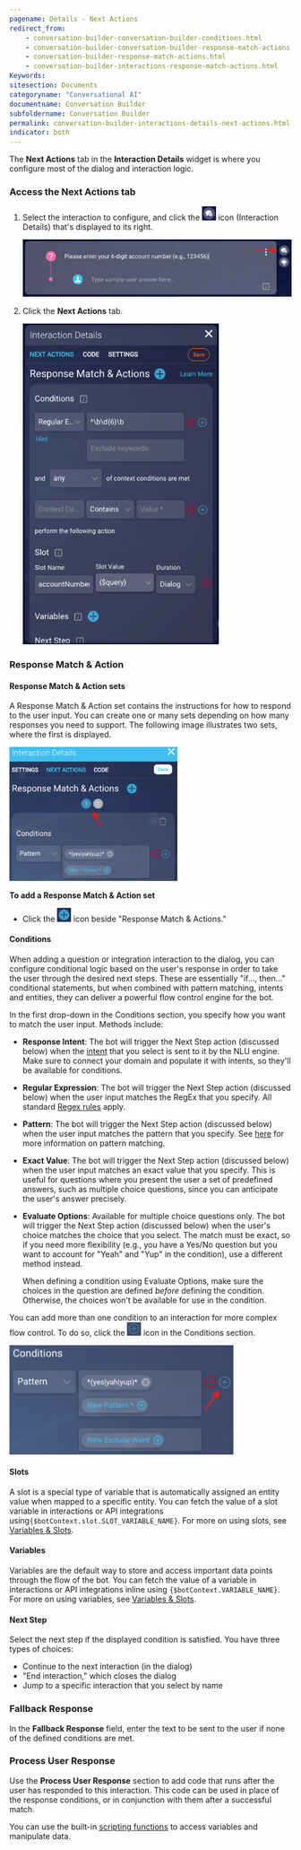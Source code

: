 ```yaml
---
pagename: Details - Next Actions
redirect_from:
    - conversation-builder-conversation-builder-conditions.html
    - conversation-builder-conversation-builder-response-match-actions.html
    - conversation-builder-response-match-actions.html
    - conversation-builder-interactions-response-match-actions.html
Keywords:
sitesection: Documents
categoryname: "Conversational AI"
documentname: Conversation Builder
subfoldername: Conversation Builder
permalink: conversation-builder-interactions-details-next-actions.html
indicator: both
---
```


The **Next Actions** tab in the **Interaction Details** widget is where you configure most of the dialog and interaction logic.

### Access the Next Actions tab

1. Select the interaction to configure, and click the <img style="width:25px" src="img/ConvoBuilder/icon_interactionDetails.png"> icon (Interaction Details) that's displayed to its right.

    <img style="width:600px" class="fancyimage" src="img/ConvoBuilder/interactions_detailsNextActions1.png">
2. Click the **Next Actions** tab.

    <img style="width:350px" class="fancyimage" src="img/ConvoBuilder/interactions_detailsNextActions2.png">

### Response Match & Action

#### Response Match & Action sets

A Response Match & Action set contains the instructions for how to respond to the user input. You can create one or many sets depending on how many responses you need to support. The following image illustrates two sets, where the first is displayed.

<img style="width:300px" class="fancyimage" src="img/ConvoBuilder/interactionDetails_sets.png">

**To add a Response Match & Action set**
* Click the <img style="width:25px" src="img/ConvoBuilder/icon_addResponseMatchSet.png"> icon beside "Response Match & Actions."

#### Conditions

When adding a question or integration interaction to the dialog, you can configure conditional logic based on the user's response in order to take the user through the desired next steps. These are essentially "if..., then..." conditional statements, but when combined with pattern matching, intents and entities, they can deliver a powerful flow control engine for the bot.

In the first drop-down in the Conditions section, you specify how you want to match the user input. Methods include: 

* **Response Intent**: The bot will trigger the Next Step action (discussed below) when the [intent](intent-builder-intents.html) that you select is sent to it by the NLU engine. Make sure to connect your domain and populate it with intents, so they'll be available for conditions.
* **Regular Expression**: The bot will trigger the Next Step action (discussed below) when the user input matches the RegEx that you specify. All standard [Regex rules](http://www.regexlib.com) apply.
* **Pattern**: The bot will trigger the Next Step action (discussed below) when the user input matches the pattern that you specify. See [here](conversation-builder-interactions-interaction-basics.html#specify-patterns-in-interactions) for more information on pattern matching.
* **Exact Value**: The bot will trigger the Next Step action (discussed below) when the user input matches an exact value that you specify. This is useful for questions where you present the user a set of predefined answers, such as multiple choice questions, since you can anticipate the user's answer precisely.
* **Evaluate Options**: Available for multiple choice questions only. The bot will trigger the Next Step action (discussed below) when the user's choice matches the choice that you select. The match must be exact, so if you need more flexibility (e.g., you have a Yes/No question but you want to account for "Yeah" and "Yup" in the condition), use a different method instead.

    When defining a condition using Evaluate Options, make sure the choices in the question are defined *before* defining the condition. Otherwise, the choices won't be available for use in the condition.

You can add more than one condition to an interaction for more complex flow control. To do so, click the <img style="width:25px" src="img/ConvoBuilder/icon_addCondition.png"> icon in the Conditions section.

<img style="width:400px" class="fancyimage" src="img/ConvoBuilder/interactionDetails_addCondition.png">

#### Slots

A slot is a special type of variable that is automatically assigned an entity value when mapped to a specific entity. You can fetch the value of a slot variable in interactions or API integrations using`{$botContext.slot.SLOT_VARIABLE_NAME}`. For more on using slots, see [Variables & Slots](conversation-builder-variables-slots.html).

#### Variables

Variables are the default way to store and access important data points through the flow of the bot. You can fetch the value of a variable in interactions or API integrations inline using `{$botContext.VARIABLE_NAME}`. For more on using variables, see [Variables & Slots](conversation-builder-variables-slots.html).

#### Next Step

Select the next step if the displayed condition is satisfied. You have three types of choices:

* Continue to the next interaction (in the dialog)
* "End interaction," which closes the dialog
* Jump to a specific interaction that you select by name

### Fallback Response

In the **Fallback Response** field, enter the text to be sent to the user if none of the defined conditions are met.

### Process User Response

Use the **Process User Response** section to add code that runs after the user has responded to this interaction. This code can be used in place of the response conditions, or in conjunction with them after a successful match.

You can use the built-in [scripting functions](conversation-builder-scripting-functions-functions-list.html) to access variables and manipulate data.
